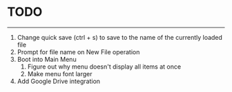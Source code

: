 # TODO
------------
1. Change quick save (ctrl + s) to save to the name of the currently loaded file
2. Prompt for file name on New File operation
3. Boot into Main Menu
    1. Figure out why menu doesn't display all items at once
    2. Make menu font larger
4. Add Google Drive integration
